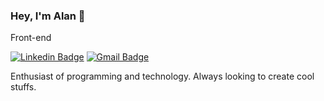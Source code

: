 ### Hey, I'm Alan 👋

Front-end

[![Linkedin Badge](https://img.shields.io/badge/-Alan%20Silva-3333cc?style=flat-square&logo=Linkedin&logoColor=white&link=https://www.linkedin.com/in/alanvieirads/)](https://www.linkedin.com/in/alanvieirads/)
[![Gmail Badge](https://img.shields.io/badge/-alanvieirads@gmail.com-3333cc?style=flat-square&logo=Gmail&logoColor=white&link=mailto:alanvieirads@gmail.com)](mailto:alanvieirads@gmail.com)

Enthusiast of programming and technology. Always looking to create cool stuffs.
